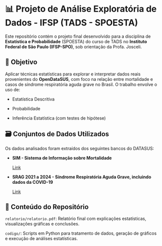 # 📊 Projeto de Análise Exploratória de Dados - IFSP (TADS - SPOESTA)
Este repositório contém o projeto final desenvolvido para a disciplina de **Estatística e Probabilidade** (SPOESTA) do curso de TADS no **Instituto Federal de São Paulo (IFSP-SPO)**, sob orientação da Profa. Josceli.

## 🎯 Objetivo
Aplicar técnicas estatísticas para explorar e interpretar dados reais provenientes do **OpenDataSUS**, com foco na relação entre mortalidade e casos de síndrome respiratória aguda grave no Brasil. O trabalho envolve o uso de:

- Estatística Descritiva

- Probabilidade

- Inferência Estatística (com testes de hipótese)

## 🗃️ Conjuntos de Dados Utilizados
Os dados analisados foram extraídos dos seguintes bancos do DATASUS:

- **SIM - Sistema de Informação sobre Mortalidade**

  [Link](https://opendatasus.saude.gov.br/dataset/sim)

- **SRAG 2021 a 2024 - Síndrome Respiratória Aguda Grave, incluindo dados da COVID-19**

  [Link](https://opendatasus.saude.gov.br/dataset/srag-2021-a-2024)

## 🐍 Conteúdo do Repositório
```relatorio/relatorio.pdf```: Relatório final com explicações estatísticas, visualizações gráficas e conclusões.

```codigo/```: Scripts em Python para tratamento de dados, geração de gráficos e execução de análises estatísticas.